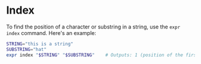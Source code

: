 # Index

To find the position of a character or substring in a string, use the `expr index` command. Here's an example:

```bash
STRING="this is a string"
SUBSTRING="hat"
expr index "$STRING" "$SUBSTRING"    # Outputs: 1 (position of the first 't' in $STRING)
```
